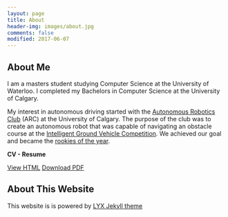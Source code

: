 ```yaml
---
layout: page
title: About
header-img: images/about.jpg
comments: false
modified: 2017-06-07
---
```


## About Me

I am a masters student studying Computer Science at the University of Waterloo. I completed my Bachelors in Computer Science at the University of Calgary.

My interest in autonomous driving started with the [Autonomous Robotics Club](https://www.facebook.com/uofcrobotics/) (ARC) at the University of Calgary. The purpose of the club was to create an autonomous robot that was capable of navigating an obstacle course at the [Intelligent Ground Vehicle Competition](http://www.igvc.org/). We achieved our goal and became the [rookies of the year](http://www.igvc.org/results/r2016.pdf).

**CV - Resume**

<div markdown="0">
    <a href="{{ site.url }}/CV/" class="btn btn-info">View HTML</a>
    <a href="{{ site.url }}/downloads/CV.pdf" class="btn btn-success">Download PDF</a>
</div>

## About This Website

This website is is powered by [LYX Jekyll theme](http://liuyxpp.github.io/)